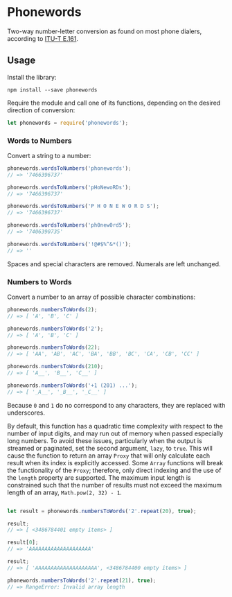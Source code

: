 # Phonewords

Two-way number-letter conversion as found on most phone dialers, according to [ITU-T E.161](https://en.wikipedia.org/wiki/E.161).

## Usage

Install the library:

```
npm install --save phonewords
```

Require the module and call one of its functions, depending on the desired direction of conversion:

```javascript
let phonewords = require('phonewords');
```

### Words to Numbers

Convert a string to a number:

```javascript
phonewords.wordsToNumbers('phonewords');
// => '7466396737'

phonewords.wordsToNumbers('pHoNewoRDs');
// => '7466396737'

phonewords.wordsToNumbers('P H O N E W O R D S');
// => '7466396737'

phonewords.wordsToNumbers('ph0new0rd5');
// => '7406390735'

phonewords.wordsToNumbers('!@#$%^&*()');
// => ''
```

Spaces and special characters are removed.  Numerals are left unchanged.

### Numbers to Words

Convert a number to an array of possible character combinations:

```javascript
phonewords.numbersToWords(2);
// => [ 'A', 'B', 'C' ]

phonewords.numbersToWords('2');
// => [ 'A', 'B', 'C' ]

phonewords.numbersToWords(22);
// => [ 'AA', 'AB', 'AC', 'BA', 'BB', 'BC', 'CA', 'CB', 'CC' ]

phonewords.numbersToWords(210);
// => [ 'A__', 'B__', 'C__' ]

phonewords.numbersToWords('+1 (201) ...');
// => [ '_A__', '_B__', '_C__' ]
```

Because `0` and `1` do no correspond to any characters, they are replaced with underscores.

By default, this function has a quadratic time complexity with respect to the number of input digits, and may run out of memory when passed especially long numbers.  To avoid these issues, particularly when the output is streamed or paginated, set the second argument, `lazy`, to `true`.  This will cause the function to return an array `Proxy` that will only calculate each result when its index is explicitly accessed.  Some `Array` functions will break the functionality of the `Proxy`; therefore, only direct indexing and the use of the `length` property are supported.  The maximum input length is constrained such that the number of results must not exceed the maximum length of an array, `Math.pow(2, 32) - 1`.

```javascript

let result = phonewords.numbersToWords('2'.repeat(20), true);

result;
// => [ <3486784401 empty items> ]

result[0];
// => 'AAAAAAAAAAAAAAAAAAAA'

result;
// => [ 'AAAAAAAAAAAAAAAAAAAA', <3486784400 empty items> ]

phonewords.numbersToWords('2'.repeat(21), true);
// => RangeError: Invalid array length
```

